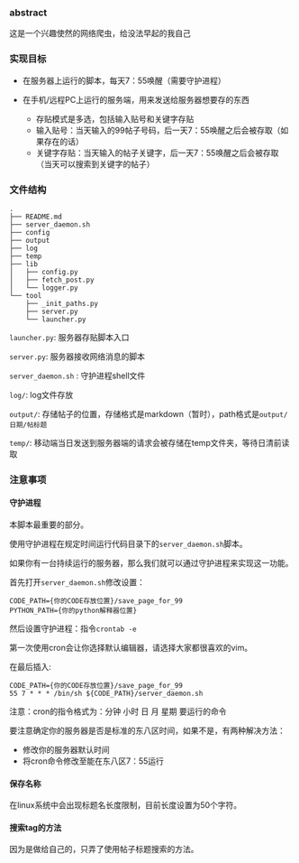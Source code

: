 
### abstract

这是一个兴趣使然的网络爬虫，给没法早起的我自己

### 实现目标

- 在服务器上运行的脚本，每天7：55唤醒（需要守护进程）

- 在手机/远程PC上运行的服务端，用来发送给服务器想要存的东西
    - 存贴模式是多选，包括输入贴号和关键字存贴
    - 输入贴号：当天输入的99帖子号码，后一天7：55唤醒之后会被存取（如果存在的话）
    - 关键字存贴：当天输入的帖子关键字，后一天7：55唤醒之后会被存取（当天可以搜索到关键字的帖子）

### 文件结构
```
.
├── README.md
├── server_daemon.sh
├── config
├── output
├── log
├── temp
├── lib
│   ├── config.py
│   ├── fetch_post.py
│   └── logger.py
└── tool
    ├── _init_paths.py
    ├── server.py
    └── launcher.py
```

`launcher.py`: 服务器存贴脚本入口

`server.py`: 服务器接收网络消息的脚本

`server_daemon.sh` : 守护进程shell文件

`log/`: log文件存放

`output/`: 存储帖子的位置，存储格式是markdown（暂时），path格式是`output/日期/帖标题`

`temp/`: 移动端当日发送到服务器端的请求会被存储在temp文件夹，等待日清前读取


### 注意事项

#### 守护进程

本脚本最重要的部分。

使用守护进程在规定时间运行代码目录下的`server_daemon.sh`脚本。

如果你有一台持续运行的服务器，那么我们就可以通过守护进程来实现这一功能。

首先打开`server_daemon.sh`修改设置：

    CODE_PATH={你的CODE存放位置}/save_page_for_99
    PYTHON_PATH={你的python解释器位置}

然后设置守护进程：指令`crontab -e`

第一次使用cron会让你选择默认编辑器，请选择大家都很喜欢的vim。

在最后插入:

    CODE_PATH={你的CODE存放位置}/save_page_for_99
    55 7 * * * /bin/sh ${CODE_PATH}/server_daemon.sh

注意：cron的指令格式为：分钟 小时 日 月 星期 要运行的命令

要注意确定你的服务器是否是标准的东八区时间，如果不是，有两种解决方法：

- 修改你的服务器默认时间
- 将cron命令修改至能在东八区7：55运行

#### 保存名称

在linux系统中会出现标题名长度限制，目前长度设置为50个字符。

#### 搜索tag的方法

因为是做给自己的，只弄了使用帖子标题搜索的方法。


